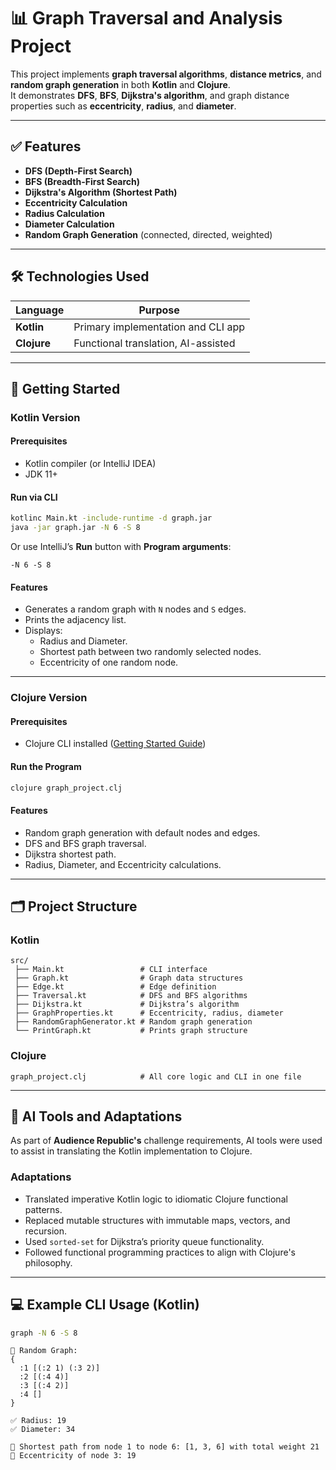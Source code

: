 
# 📊 Graph Traversal and Analysis Project

This project implements **graph traversal algorithms**, **distance metrics**, and **random graph generation** in both **Kotlin** and **Clojure**.  
It demonstrates **DFS**, **BFS**, **Dijkstra's algorithm**, and graph distance properties such as **eccentricity**, **radius**, and **diameter**.

---

## ✅ Features

- **DFS (Depth-First Search)**
- **BFS (Breadth-First Search)**
- **Dijkstra's Algorithm (Shortest Path)**
- **Eccentricity Calculation**
- **Radius Calculation**
- **Diameter Calculation**
- **Random Graph Generation** (connected, directed, weighted)

---

## 🛠️ Technologies Used

| Language   | Purpose                              |
|------------|--------------------------------------|
| **Kotlin** | Primary implementation and CLI app   |
| **Clojure**| Functional translation, AI-assisted  |

---

## 🚀 Getting Started

### Kotlin Version

#### Prerequisites
- Kotlin compiler (or IntelliJ IDEA)
- JDK 11+

#### Run via CLI
```bash
kotlinc Main.kt -include-runtime -d graph.jar
java -jar graph.jar -N 6 -S 8
```

Or use IntelliJ’s **Run** button with **Program arguments**:
```
-N 6 -S 8
```

#### Features
- Generates a random graph with `N` nodes and `S` edges.
- Prints the adjacency list.
- Displays:
  - Radius and Diameter.
  - Shortest path between two randomly selected nodes.
  - Eccentricity of one random node.

---

### Clojure Version

#### Prerequisites
- Clojure CLI installed ([Getting Started Guide](https://clojure.org/guides/getting_started))

#### Run the Program
```bash
clojure graph_project.clj
```

#### Features
- Random graph generation with default nodes and edges.
- DFS and BFS graph traversal.
- Dijkstra shortest path.
- Radius, Diameter, and Eccentricity calculations.

---

## 🗂️ Project Structure

### Kotlin
```
src/
 ├── Main.kt                 # CLI interface
 ├── Graph.kt                # Graph data structures
 ├── Edge.kt                 # Edge definition
 ├── Traversal.kt            # DFS and BFS algorithms
 ├── Dijkstra.kt             # Dijkstra’s algorithm
 ├── GraphProperties.kt      # Eccentricity, radius, diameter
 ├── RandomGraphGenerator.kt # Random graph generation
 └── PrintGraph.kt           # Prints graph structure
```

### Clojure
```
graph_project.clj            # All core logic and CLI in one file
```

---

## 🤖 AI Tools and Adaptations

As part of **Audience Republic's** challenge requirements, AI tools were used to assist in translating the Kotlin implementation to Clojure.

### Adaptations
- Translated imperative Kotlin logic to idiomatic Clojure functional patterns.
- Replaced mutable structures with immutable maps, vectors, and recursion.
- Used `sorted-set` for Dijkstra’s priority queue functionality.
- Followed functional programming practices to align with Clojure's philosophy.

---

## 💻 Example CLI Usage (Kotlin)

```bash
graph -N 6 -S 8
```

```
📌 Random Graph:
{
  :1 [(:2 1) (:3 2)]
  :2 [(:4 4)]
  :3 [(:4 2)]
  :4 []
}

✅ Radius: 19
✅ Diameter: 34

🔎 Shortest path from node 1 to node 6: [1, 3, 6] with total weight 21
🔎 Eccentricity of node 3: 19
```
